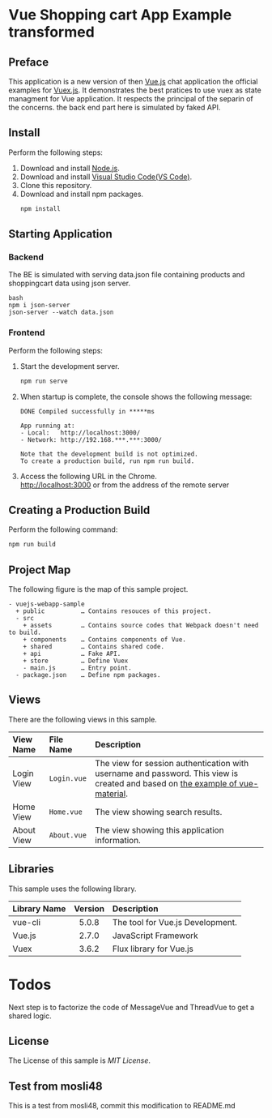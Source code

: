 # Vue Shopping  cart App Example transformed

<!---
[![license](https://img.shields.io/github/license/ybkuroki/vuejs-webapp-sample?style=for-the-badge)](https://github.com/ybkuroki/vuejs-webapp-sample/blob/master/LICENSE)
[![workflow](https://img.shields.io/github/actions/workflow/status/ybkuroki/vuejs-webapp-sample/check.yml?label=check&logo=github&style=for-the-badge)](https://github.com/ybkuroki/vuejs-webapp-sample/actions?query=workflow%3Acheck)
[![release](https://img.shields.io/github/release/ybkuroki/vuejs-webapp-sample?style=for-the-badge&logo=github)](https://github.com/ybkuroki/vuejs-webapp-sample/releases)
-->

## Preface
This application is a new version of then [Vue.js](https://vuejs.org/index.html) chat application the official examples for [Vuex.js](https://vuejs.org/index.html).
It demonstrates the best pratices to use vuex as state managment for Vue application. It respects the principal of the separin of the concerns. the back end part here is simulated by faked API.

## Install
Perform the following steps:
1. Download and install [Node.js](https://nodejs.org/en/).
1. Download and install [Visual Studio Code(VS Code)](https://code.visualstudio.com/).<!--1. Install [vetur](https://github.com/vuejs/vetur) extension for VS Code.-->
1. Clone this repository.
1. Download and install npm packages.
    ```bash
    npm install
    ```

## Starting Application
### Backend
The BE is simulated with serving data.json file containing products and shoppingcart data using json server.
```
bash
npm i json-server
json-server --watch data.json
```

### Frontend
Perform the following steps:
1. Start the development server.
    ```bash
    npm run serve
    ```
1. When startup is complete, the console shows the following message:
    ```
    DONE Compiled successfully in *****ms
    
    App running at:
    - Local:   http://localhost:3000/
    - Network: http://192.168.***.***:3000/
    
    Note that the development build is not optimized.
    To create a production build, run npm run build.
    ```
1. Access the following URL in the Chrome.  
[http://localhost:3000](http://localhost:3000) or from the address of the remote server

## Creating a Production Build
Perform the following command:
```bash
npm run build
```

## Project Map
The following figure is the map of this sample project.

```
- vuejs-webapp-sample
  + public          … Contains resouces of this project.
  - src
    + assets        … Contains source codes that Webpack doesn't need to build.
    + components    … Contains components of Vue.
    + shared        … Contains shared code.
    + api           … Fake API.
    + store         … Define Vuex
    - main.js       … Entry point.
  - package.json    … Define npm packages.
```

## Views
There are the following views in this sample.

|View Name|File Name|Description|
|:---|:---|:---|
|Login View|``Login.vue``|The view for session authentication with username and password. This view is created and based on [the example of vue-material](https://github.com/vuematerial/examples).|
|Home View|``Home.vue``|The view showing search results.|
|About View|``About.vue``|The view showing this application information.|

## Libraries
This sample uses the following library.

|Library Name|Version|Description|
|:---|:---:|:---|
|vue-cli|5.0.8|The tool for Vue.js Development.|
|Vue.js|2.7.0|JavaScript Framework|
|Vuex|3.6.2|Flux library for Vue.js|

# Todos
Next step is to factorize the code of MessageVue and ThreadVue to get a shared logic.

<!--
## Contribution
Please read CONTRIBUTING.md for proposing new functions, reporting bugs and submitting pull requests before contributing to this repository.
-->

## License
The License of this sample is *MIT License*.

## Test from mosli48
This is a test from mosli48, commit this modification to README.md
